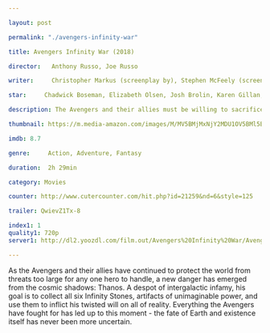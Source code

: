 ```yaml
---

layout: post

permalink: "./avengers-infinity-war"

title: Avengers Infinity War (2018)

director:   Anthony Russo, Joe Russo

writer:     Christopher Markus (screenplay by), Stephen McFeely (screenplay by)

star:     Chadwick Boseman, Elizabeth Olsen, Josh Brolin, Karen Gillan, Scarlett Johansson, Tom Holland, Chris Hemsworth, Sebastian Stan, Tom Hiddleston, Chris Evans, Chris Pratt, Robert Downey Jr., Benedict 

description: The Avengers and their allies must be willing to sacrifice all in an attempt to defeat the powerful Thanos before his blitz of devastation and ruin puts an end to the universe.

thumbnail: https://m.media-amazon.com/images/M/MV5BMjMxNjY2MDU1OV5BMl5BanBnXkFtZTgwNzY1MTUwNTM@._V1_UX182_CR0,0,182,268_AL__QL50.jpg

imdb: 8.7

genre:     Action, Adventure, Fantasy

duration:  2h 29min

category: Movies

counter: http://www.cutercounter.com/hit.php?id=21259&nd=6&style=125

trailer: QwievZ1Tx-8

index1: 1
quality1: 720p
server1: http://dl2.yoozdl.com/film.out/Avengers%20Infinity%20War/Avengers.Infinity.War.2018.English.HDTS.720p.mkv

---
```


As the Avengers and their allies have continued to protect the world from threats too large for any one hero to handle, a new danger has emerged from the cosmic shadows: Thanos. A despot of intergalactic infamy, his goal is to collect all six Infinity Stones, artifacts of unimaginable power, and use them to inflict his twisted will on all of reality. Everything the Avengers have fought for has led up to this moment - the fate of Earth and existence itself has never been more uncertain.